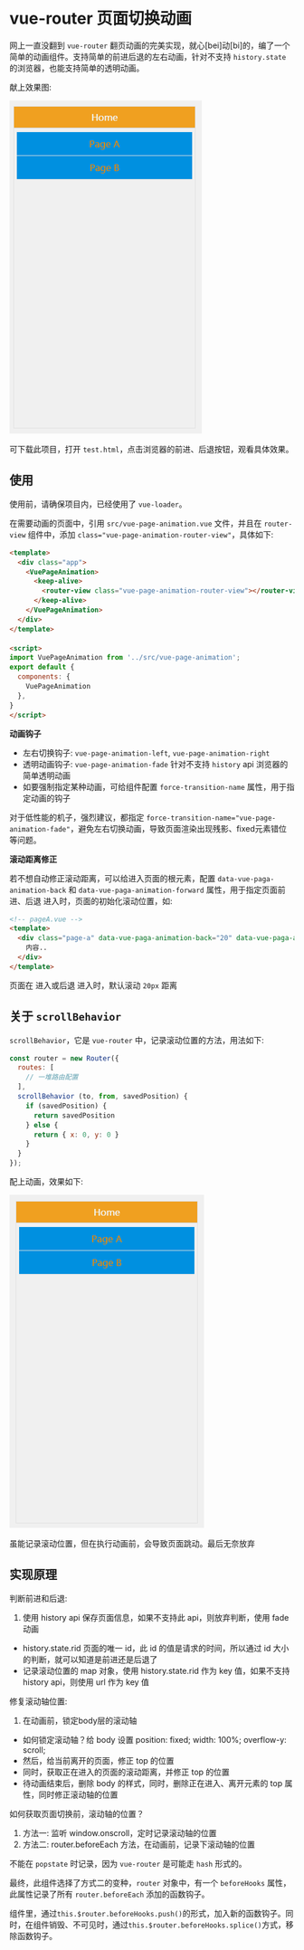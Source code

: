 # vue-router 页面切换动画
网上一直没翻到 `vue-router` 翻页动画的完美实现，就心[bei]动[bi]的，编了一个简单的动画组件。支持简单的前进后退的左右动画，针对不支持 `history.state` 的浏览器，也能支持简单的透明动画。

献上效果图:

![images/preview.gif](images/preview.gif)

可下载此项目，打开 `test.html`，点击浏览器的前进、后退按钮，观看具体效果。

## 使用

使用前，请确保项目内，已经使用了 `vue-loader`。

在需要动画的页面中，引用 `src/vue-page-animation.vue` 文件，并且在 `router-view` 组件中，添加 `class="vue-page-animation-router-view"`，具体如下:
```html
<template>
  <div class="app">
    <VuePageAnimation>
      <keep-alive>
        <router-view class="vue-page-animation-router-view"></router-view>
      </keep-alive>
    </VuePageAnimation>
  </div>
</template>

<script>
import VuePageAnimation from '../src/vue-page-animation';
export default {
  components: {
    VuePageAnimation
  },
}
</script>
```

**动画钩子**

* 左右切换钩子: `vue-page-animation-left`, `vue-page-animation-right`
* 透明动画钩子: `vue-page-animation-fade` 针对不支持 `history` api 浏览器的简单透明动画
* 如要强制指定某种动画，可给组件配置 `force-transition-name` 属性，用于指定动画的钩子

对于低性能的机子，强烈建议，都指定 `force-transition-name="vue-page-animation-fade"`，避免左右切换动画，导致页面渲染出现残影、fixed元素错位等问题。

**滚动距离修正**

若不想自动修正滚动距离，可以给进入页面的根元素，配置 `data-vue-paga-animation-back` 和 `data-vue-paga-animation-forward` 属性，用于指定页面前进、后退 进入时，页面的初始化滚动位置，如:

```html
<!-- pageA.vue -->
<template>
  <div class="page-a" data-vue-paga-animation-back="20" data-vue-paga-animation-forward="20">
    内容..
  </div>
</template>
```
页面在 进入或后退 进入时，默认滚动 `20px` 距离

## 关于 `scrollBehavior`
`scrollBehavior`，它是 `vue-router` 中，记录滚动位置的方法，用法如下:

```javascript
const router = new Router({
  routes: [
    // 一堆路由配置
  ],
  scrollBehavior (to, from, savedPosition) {
    if (savedPosition) {
      return savedPosition
    } else {
      return { x: 0, y: 0 }
    }
  }
});
```

配上动画，效果如下:

![images/scrollBehavior.gif](images/scrollBehavior.gif)

虽能记录滚动位置，但在执行动画前，会导致页面跳动。最后无奈放弃


## 实现原理

判断前进和后退:
1. 使用 history api 保存页面信息，如果不支持此 api，则放弃判断，使用 fade 动画
* history.state.rid 页面的唯一 id，此 id 的值是请求的时间，所以通过 id 大小的判断，就可以知道是前进还是后退了
* 记录滚动位置的 map 对象，使用 history.state.rid 作为 key 值，如果不支持 history api，则使用 url 作为 key 值

修复滚动轴位置:
1. 在动画前，锁定body层的滚动轴
* 如何锁定滚动轴？给 body 设置 position: fixed; width: 100%; overflow-y: scroll;
* 然后，给当前离开的页面，修正 top 的位置
* 同时，获取正在进入的页面的滚动距离，并修正 top 的位置
* 待动画结束后，删除 body 的样式，同时，删除正在进入、离开元素的 top 属性，同时修正滚动轴的位置

如何获取页面切换前，滚动轴的位置？
1. 方法一: 监听 window.onscroll，定时记录滚动轴的位置
2. 方法二: router.beforeEach 方法，在动画前，记录下滚动轴的位置

不能在 `popstate` 时记录，因为 `vue-router` 是可能走 `hash` 形式的。

最终，此组件选择了方式二的变种，`router` 对象中，有一个 `beforeHooks` 属性，此属性记录了所有 `router.beforeEach` 添加的函数钩子。

组件里，通过`this.$router.beforeHooks.push()`的形式，加入新的函数钩子。同时，在组件销毁、不可见时，通过`this.$router.beforeHooks.splice()`方式，移除函数钩子。

